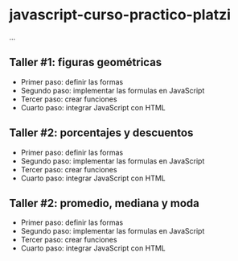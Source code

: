 # javascript-curso-practico-platzi

...

## Taller #1: figuras geométricas

- Primer paso: definir las formas
- Segundo paso: implementar las formulas en JavaScript
- Tercer paso: crear funciones
- Cuarto paso: integrar JavaScript con HTML

## Taller #2: porcentajes y descuentos

- Primer paso: definir las formas
- Segundo paso: implementar las formulas en JavaScript
- Tercer paso: crear funciones
- Cuarto paso: integrar JavaScript con HTML

## Taller #2: promedio, mediana y moda

- Primer paso: definir las formas
- Segundo paso: implementar las formulas en JavaScript
- Tercer paso: crear funciones
- Cuarto paso: integrar JavaScript con HTML
